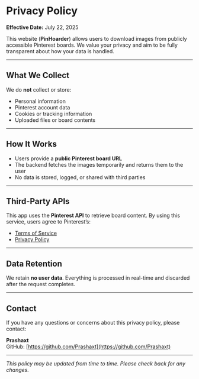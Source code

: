 # Privacy Policy

**Effective Date:** July 22, 2025

This website (**PinHoarder**) allows users to download images from publicly accessible Pinterest boards. We value your privacy and aim to be fully transparent about how your data is handled.

---

## What We Collect

We do **not** collect or store:

- Personal information  
- Pinterest account data  
- Cookies or tracking information  
- Uploaded files or board contents  

---

## How It Works

- Users provide a **public Pinterest board URL**  
- The backend fetches the images temporarily and returns them to the user  
- No data is stored, logged, or shared with third parties  

---

## Third-Party APIs

This app uses the **Pinterest API** to retrieve board content. By using this service, users agree to Pinterest’s:

- [Terms of Service](https://policy.pinterest.com/en/terms-of-service)
- [Privacy Policy](https://policy.pinterest.com/en/privacy-policy)

---

## Data Retention

We retain **no user data**. Everything is processed in real-time and discarded after the request completes.

---

## Contact

If you have any questions or concerns about this privacy policy, please contact:

**Prashaxt**  
GitHub: [https://github.com/Prashaxt](https://github.com/Prashaxt)

---

_This policy may be updated from time to time. Please check back for any changes._
